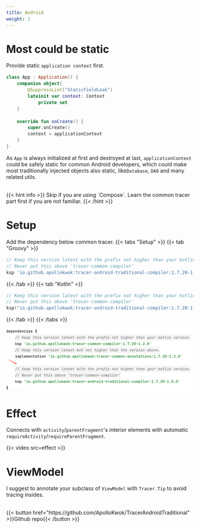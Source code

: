 ```yaml
---
title: Android
weight: 1
---
```


# Most could be static
Provide static `application context` first. 
```kotlin
class App : Application() {
    companion object{
        @SuppressLint("StaticFieldLeak")
        lateinit var context: Context
            private set
    }

    override fun onCreate() {
        super.onCreate()
        context = applicationContext
    }
}
```
As `App` is always initialized at first and destroyed at last, `applicationContext` could be 
safely static for common Android developers, which could make most traditionally injected objects 
also static, like`Database`, `DAO` and many related utils. 


<br>
{{< hint info >}}
Skip if you are using `Compose`. Learn the common tracer part first if you are not familiar.
{{< /hint >}}

# Setup
Add the dependency below common tracer.
{{< tabs "Setup" >}}
{{< tab "Groovy" >}} 
```groovy
// Keep this version latest with the prefix not higher than your kotlin version.
// Never put this above 'tracer-common-compiler'
ksp 'io.github.apollokwok:tracer-android-traditional-compiler:1.7.20-1.0.1'
```
{{< /tab >}}
{{< tab "Kotlin" >}} 
```kotlin
// Keep this version latest with the prefix not higher than your kotlin version.
// Never put this above 'tracer-common-compiler'
ksp("io.github.apollokwok:tracer-android-traditional-compiler:1.7.20-1.0.0")
```
{{< /tab >}}
{{< /tabs >}}

<img src=setup.png />

# Effect
Connects with `activity`/`parentFragment`'s interior elements with automatic 
`requireActivity`/`requireParentFragment`.

{{< video src=effect >}}

# ViewModel
I suggest to annotate your subclass of `ViewModel` with `Tracer.Tip` to avoid tracing insides. 

<br>
{{< button href="https://github.com/ApolloKwok/TracerAndroidTraditional" >}}Github repo{{< /button >}}
<br><br>
